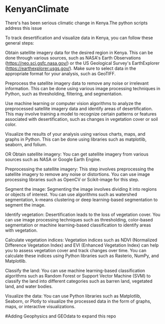 # KenyanClimate
There's has been serious climatic change in Kenya.The python scripts address this issue

To track desertification and visualize data in Kenya, you can follow these general steps:

Obtain satellite imagery data for the desired region in Kenya. This can be done through various sources, such as NASA's Earth Observations (https://neo.sci.gsfc.nasa.gov/) or the US Geological Survey's EarthExplorer (https://earthexplorer.usgs.gov/). Make sure to select data in the appropriate format for your analysis, such as GeoTIFF.

Preprocess the satellite imagery data to remove any noise or irrelevant information. This can be done using various image processing techniques in Python, such as thresholding, filtering, and segmentation.

Use machine learning or computer vision algorithms to analyze the preprocessed satellite imagery data and identify areas of desertification. This may involve training a model to recognize certain patterns or features associated with desertification, such as changes in vegetation cover or soil color.

Visualize the results of your analysis using various charts, maps, and graphs in Python. This can be done using libraries such as matplotlib, seaborn, and folium.


OR
Obtain satellite imagery: You can get satellite imagery from various sources such as NASA or Google Earth Engine.

Preprocessing the satellite imagery: This step involves preprocessing the satellite imagery to remove any noise or distortions. You can use image processing libraries such as OpenCV or Scikit-image for this step.

Segment the image: Segmenting the image involves dividing it into regions or objects of interest. You can use algorithms such as watershed segmentation, k-means clustering or deep learning-based segmentation to segment the image.

Identify vegetation: Desertification leads to the loss of vegetation cover. You can use image processing techniques such as thresholding, color-based segmentation or machine learning-based classification to identify areas with vegetation.

Calculate vegetation indices: Vegetation indices such as NDVI (Normalized Difference Vegetation Index) and EVI (Enhanced Vegetation Index) can help you to assess vegetation cover and track changes over time. You can calculate these indices using Python libraries such as Rasterio, NumPy, and Matplotlib.

Classify the land: You can use machine learning-based classification algorithms such as Random Forest or Support Vector Machine (SVM) to classify the land into different categories such as barren land, vegetated land, and water bodies.

Visualize the data: You can use Python libraries such as Matplotlib, Seaborn, or Plotly to visualize the processed data in the form of graphs, maps, or interactive visualizations.


#Adding Geophysics and GEOdata to expand this repo
